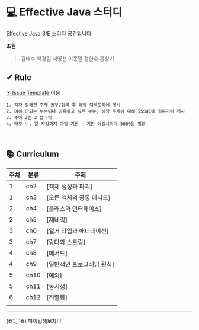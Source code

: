

# 💻 Effective Java 스터디
Effective Java 3/E 스터디 공간입니다<br/>


<b>조원</b>

> 김태수 박경림 서영선 이동열 정한수 홍창기<br/>


## ✔ Rule

[☉ Issue Template](https://github.com/EffectiveJavaStudyHard/Effective_Java_Study/issues) 이용

```
1. 각자 정해진 주제 공부/정리 후 해당 디렉토리에 게시
2. 이해 안되는 부분이나 공유하고 싶은 부분, 해당 주제에 대해 ISSUE에 질문거리 게시
3. 주에 2번 2 챕터씩 
4. 매주 수, 일 자정까지 마감 기한 - 기한 어길시마다 5000원 벌금
```

<br/>

## 📚 Curriculum

| 주차 | 분류 | 주제                                                                                                                                                                                                                                                          |
| ---- | ---- | ------------------------------------------------------------------------------------------------------------------------------------------------------------------------------------------------------------------------------------------------------------- |
| 1    | ch2  | [객체 생성과 파괴]
| 1    | ch3  | [모든 객체의 공통 메서드]
| 2    | ch4  | [클래스와 인터페이스]                                                                                                                                                                                                                                          |
| 2    | ch5  | [제네릭]                                                                                                        
| 3    | ch6  | [열거 타입과 애너테이션]
| 3    | ch7  | [람다와 스트림]
| 4    | ch8  | [메서드]
| 4    | ch9  | [일반적인 프로그래밍 원칙]                                                                                                       |
| 5    | ch10 | [예외]                                                             |
| 5    | ch11 | [동시성]                                                                                                                                                 |
| 6    | ch12 | [직렬화]                                                                                                                                                                                                                                                  |
                                                                                                                                                                                                                                              |

---



(❁´◡`❁) 파이팅해보자!!!!
